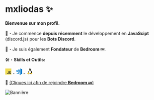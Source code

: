 # mxliodas ✨
__**Bienvenue sur mon profil.**__

📑・Je commence **depuis récemment** le développement en **JavaScipt** (discord.js) pour les **Bots Discord**.

📌・Je suis également **Fondateur** de **Bedroom 💤**.

🛠️・**Skills et Outils:**

<img src="https://raw.githubusercontent.com/devicons/devicon/master/icons/javascript/javascript-original.svg" width="20"> - <img src="https://raw.githubusercontent.com/github/explore/80688e429a7d4ef2fca1e82350fe8e3517d3494d/topics/visual-studio-code/visual-studio-code.png" width="20"> - <img src="https://raw.githubusercontent.com/devicons/devicon/master/icons/linux/linux-original.svg" width="20">

🔗 [(Cliques ici afin de rejoindre **Bedroom 💤**)](https://discord.gg/hBehs3HzPx)

![Bannière](https://zupimages.net/up/21/14/6saq.gif)
